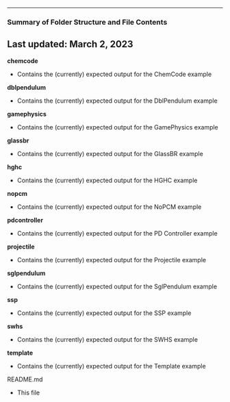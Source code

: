 --------------------------------------------------

### Summary of Folder Structure and File Contents

Last updated: March 2, 2023
--------------------------------------------------

**chemcode**

- Contains the (currently) expected output for the ChemCode example

**dblpendulum**

- Contains the (currently) expected output for the DblPendulum example

**gamephysics**

- Contains the (currently) expected output for the GamePhysics example

**glassbr**

- Contains the (currently) expected output for the GlassBR example

**hghc**

- Contains the (currently) expected output for the HGHC example

**nopcm**

- Contains the (currently) expected output for the NoPCM example
  
**pdcontroller**

- Contains the (currently) expected output for the PD Controller example

**projectile**

- Contains the (currently) expected output for the Projectile example

**sglpendulum**

- Contains the (currently) expected output for the SglPendulum example

**ssp**

- Contains the (currently) expected output for the SSP example

**swhs**

- Contains the (currently) expected output for the SWHS example

**template**

- Contains the (currently) expected output for the Template example

README.md

- This file
